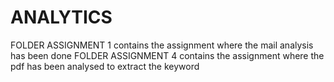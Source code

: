 # ANALYTICS

FOLDER ASSIGNMENT 1 contains the assignment where the mail analysis has been done
FOLDER ASSIGNMENT 4 contains the assignment where the pdf has been analysed to extract the keyword
